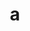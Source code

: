 ---
layout: cake
title:  a
type: cake
bannerimg: /banners/cakebanner
comic: cake_56.png
name: The Siren
hovertext: heh heh
next: 57
prev: 55
---